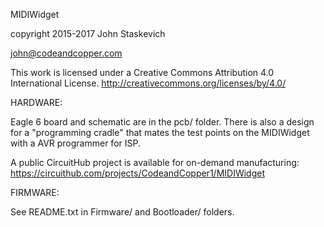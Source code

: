 MIDIWidget

copyright 2015-2017 John Staskevich

john@codeandcopper.com


This work is licensed under a Creative Commons Attribution 4.0 International License.
http://creativecommons.org/licenses/by/4.0/


HARDWARE:


Eagle 6 board and schematic are in the pcb/ folder. There is also a design for a "programming cradle" that mates the test points on the MIDIWidget with a AVR programmer for ISP.


A public CircuitHub project is available for on-demand manufacturing:
https://circuithub.com/projects/CodeandCopper1/MIDIWidget


FIRMWARE:


See README.txt in Firmware/ and Bootloader/ folders.
